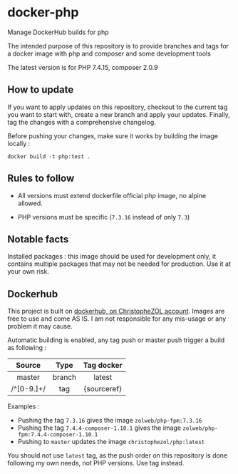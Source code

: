 # docker-php

Manage DockerHub builds for php

The intended purpose of this repository is to provide branches and tags for a docker image with php and composer and some development tools

The latest version is for PHP 7.4.15, composer 2.0.9

## How to update

If you want to apply updates on this repository, checkout to the current tag you want to start with, create a new branch and apply your updates. Finally, tag the changes with a comprehensive changelog.

Before pushing your changes, make sure it works by building the image locally :

    docker build -t php:test .

## Rules to follow

- All versions must extend dockerfile official php image, no alpine allowed.
    
- PHP versions must be specific (`7.3.16` instead of only `7.3`)

## Notable facts

Installed packages : this image should be used for development only, it contains multiple packages that may not be needed for production. Use it at your own risk.

## Dockerhub

This project is built on [dockerhub, on ChristopheZOL account](https://hub.docker.com/repository/docker/zolweb/php-fpm). Images are free to use and come AS IS. I am not responsible for any mis-usage or any problem it may cause.

Automatic building is enabled, any tag push or master push trigger a build as following :

| Source | Type | Tag docker |
|:------:|:----:|:----------:|
| master | branch | latest |
| /^[0-9.]+/ | tag | {sourceref} |

Examples :
- Pushing the tag `7.3.16` gives the image `zolweb/php-fpm:7.3.16`
- Pushing the tag `7.4.4-composer-1.10.1` gives the image `zolweb/php-fpm:7.4.4-composer-1.10.1`
- Pushing to `master` updates the image `christophezol/php:latest`

You should not use `latest` tag, as the push order on this repository is done following my own needs, not PHP versions. Use tag instead.